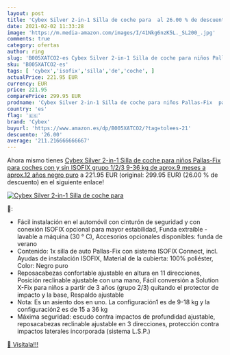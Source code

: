 ```yaml
---
layout: post
title: 'Cybex Silver 2-in-1 Silla de coche para  al 26.00 % de descuento'
date: 2021-02-02 11:33:28
image: 'https://m.media-amazon.com/images/I/41Nkg6nzK5L._SL200_.jpg'
comments: true
category: ofertas
author: ring
slug: 'B005XATCO2-es Cybex Silver 2-in-1 Silla de coche para niños Pallas-Fix...'
sku: 'B005XATCO2-es'
tags: [ 'cybex','isofix','silla','de','coche', ]
actualPrice: 221.95 EUR
currency: EUR
price: 221.95
comparePrice: 299.95 EUR
prodname: 'Cybex Silver 2-in-1 Silla de coche para niños Pallas-Fix  para coches con y sin ISOFIX  grupo 1/2/3  9-36 kg   de aprox.9 meses a aprox.12 años  negro puro'
country: 'es'
flag: '🇪🇸'
brand: 'Cybex'
buyurl: 'https://www.amazon.es/dp/B005XATCO2/?tag=tolees-21'
descuento: '26.00'
average: '211.216666666667'
---
```


Ahora mismo tienes [Cybex Silver 2-in-1 Silla de coche para niños Pallas-Fix  para coches con y sin ISOFIX  grupo 1/2/3  9-36 kg   de aprox.9 meses a aprox.12 años  negro puro](https://www.amazon.es/dp/B005XATCO2/?tag=tolees-21) a 221.95 EUR (original: 299.95 EUR) (26.00 %  de descuento) en el siguiente enlace!

[![Cybex Silver 2-in-1 Silla de coche para ](https://m.media-amazon.com/images/I/41Nkg6nzK5L._SL200_.jpg)](https://www.amazon.es/dp/B005XATCO2/?tag=tolees-21)

🔎:

- Fácil instalación en el automóvil con cinturón de seguridad y con conexión ISOFIX opcional para mayor estabilidad, Funda extraíble - lavable a máquina (30 ° C), Accesorios opcionales disponibles: funda de verano
- Contenido: 1x silla de auto Pallas-Fix con sistema ISOFIX Connect, incl. Ayudas de instalación ISOFIX, Material de la cubierta: 100% poliéster, Color: Negro puro
- Reposacabezas confortable ajustable en altura en 11 direcciones, Posición reclinable ajustable con una mano, Fácil conversión a Solution X-Fix para niños a partir de 3 años (grupo 2/3) quitando el protector de impacto y la base, Respaldo ajustable
- Nota: Es un asiento dos en uno. La configuración1 es de 9-18 kg y la configuración2 es de 15 a 36 kg
- Máxima seguridad: escudo contra impactos de profundidad ajustable, reposacabezas reclinable ajustable en 3 direcciones, protección contra impactos laterales incorporada (sistema L.S.P.)

[🛒 Visítala!!!](https://www.amazon.es/dp/B005XATCO2/?tag=tolees-21)
